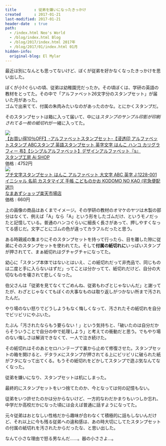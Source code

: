 ```yaml
---
title        : 従弟を嫌いになったきっかけ
created      : 2017-01-21
last-modified: 2017-01-21
header-date  : true
path:
  - /index.html Neo's World
  - /blog/index.html Blog
  - /blog/2017/index.html 2017年
  - /blog/2017/01/index.html 01月
hidden-info:
  original-blog: El Mylar
---
```


最近は別になんとも思ってないけど、ぼくが従弟を好かなくなったきっかけを思い出した。

ぼくが小1ぐらいの頃、従弟は幼稚園児だったか。その頃ぼくは、学研の英語の教材をとってた。その中で「アルファベット26文字分のスタンプセット」が届いた月があった。  
ゴムで出来てて、付属の朱肉みたいなのがあったのかな。とにかくスタンプだ。

そのスタンプセットは箱に入って届いて、中には*スタンプのサンプル印影が印刷されてる一枚の紙切れ*が一緒に入ってた。

<div class="ad-rakuten">
  <div class="ad-rakuten-image">
    <a href="https://hb.afl.rakuten.co.jp/hgc/g00r1uf2.waxyc52f.g00r1uf2.waxydb18/?pc=https%3A%2F%2Fitem.rakuten.co.jp%2Fstamp-studio-ai%2Fka-02%2F&amp;m=http%3A%2F%2Fm.rakuten.co.jp%2Fstamp-studio-ai%2Fi%2F10002155%2F">
      <img src="https://thumbnail.image.rakuten.co.jp/@0_gold/stamp-studio-ai/gazou/KA/KA-02wm.jpg?_ex=128x128">
    </a>
  </div>
  <div class="ad-rakuten-info">
    <div class="ad-rakuten-title">
      <a href="https://hb.afl.rakuten.co.jp/hgc/g00r1uf2.waxyc52f.g00r1uf2.waxydb18/?pc=https%3A%2F%2Fitem.rakuten.co.jp%2Fstamp-studio-ai%2Fka-02%2F&amp;m=http%3A%2F%2Fm.rakuten.co.jp%2Fstamp-studio-ai%2Fi%2F10002155%2F">【お買い得10％OFF】-アルファベットスタンプセット-【浸透印 アルファベットスタンプ ABCスタンプ 英語スタンプセット 英字文字 はんこ ハンコ カリグラフィー 布】【シンプルアルファベット】デザインアルファベット『s』</a>
    </div>
    <div class="ad-rakuten-shop">
      <a href="https://hb.afl.rakuten.co.jp/hgc/g00r1uf2.waxyc52f.g00r1uf2.waxydb18/?pc=https%3A%2F%2Fwww.rakuten.co.jp%2Fstamp-studio-ai%2F&amp;m=http%3A%2F%2Fm.rakuten.co.jp%2Fstamp-studio-ai%2F">スタンプ工房 Ai SHOP</a>
    </div>
    <div class="ad-rakuten-price">価格 : 4752円</div>
  </div>
</div>

<div class="ad-rakuten">
  <div class="ad-rakuten-image">
    <a href="https://hb.afl.rakuten.co.jp/hgc/g00r8zx2.waxyc9cc.g00r8zx2.waxyd23f/?pc=https%3A%2F%2Fitem.rakuten.co.jp%2Fnamazushop%2F10002529%2F&amp;m=http%3A%2F%2Fm.rakuten.co.jp%2Fnamazushop%2Fi%2F10002529%2F">
      <img src="https://thumbnail.image.rakuten.co.jp/@0_mall/namazushop/cabinet/04701794/05114970/imgrc0070005431.jpg?_ex=128x128">
    </a>
  </div>
  <div class="ad-rakuten-info">
    <div class="ad-rakuten-title">
      <a href="https://hb.afl.rakuten.co.jp/hgc/g00r8zx2.waxyc9cc.g00r8zx2.waxyd23f/?pc=https%3A%2F%2Fitem.rakuten.co.jp%2Fnamazushop%2F10002529%2F&amp;m=http%3A%2F%2Fm.rakuten.co.jp%2Fnamazushop%2Fi%2F10002529%2F">プチ文字スタンプセット はんこ アルファベット 大文字 ABC 英字 J:1228-001 イニシャル 名前 カスタマイズ 手帳 こどものかお KODOMO NO KAO (宅急便配送!!)</a>
    </div>
    <div class="ad-rakuten-shop">
      <a href="https://hb.afl.rakuten.co.jp/hgc/g00r8zx2.waxyc9cc.g00r8zx2.waxyd23f/?pc=https%3A%2F%2Fwww.rakuten.co.jp%2Fnamazushop%2F&amp;m=http%3A%2F%2Fm.rakuten.co.jp%2Fnamazushop%2F">なまあずショップ楽天市場店</a>
    </div>
    <div class="ad-rakuten-price">価格 : 660円</div>
  </div>
</div>

上の画像の商品はあくまでイメージ。その学研の教材のオマケのヤツは木製の部分はなくて、例えば「A」なら「A」という形をしたゴムだけ、というモノだったと記憶している。普通のハンコぐらいに細長く長さがあって、押しやすくなってる感じだ。文字ごとにゴムの色が違ってカラフルだったと思う。

ある時親戚の集まりにそのスタンプセットを持って行ったら、目を離した隙に従弟にそのスタンプセットを使われてた。そして**付属の紙切れに**いっぱいスタンプが押されてて、まぁ紙切れはグチャグチャになってた。

幼心に「スタンプ本体ではないとはいえ、この紙切れだって非売品で、同じものは二度と手に入らないはずだ」ってことは分かってて、紙切れだけど、自分の大切なものを壊されて悲しくなった。

伯父さんは「従弟を見てなくてごめんね、従弟もわざとじゃないんだ」と謝ってたが、わざとじゃなくてもぼくの大事なものは取り返しがつかない所まで汚されたんだ。

やり場のない怒りでどうしようもなく悔しくなって、汚されたその紙切れを自分でビリビリにやぶいた。

たぶん「汚されたならもう要らない！」という気持ちと、「破いたのは自分だからそういうことで自分の中で処理しよう」と考えての衝動だと思う。でもやり場のない悔しさは解消できなくて、一人で泣き続けた。

その紙切れはそのあとセロハンテープで裏から止めて修復させた。スタンプセットの箱を開けると、デタラメにスタンプが押されてる上にビリビリに破られた紙がフタになって出てくる。もうその紙切れをどかしてスタンプで遊ぶ気なんてなくなった。

従弟を嫌いになり、スタンプセットは机にしまった。

最終的にスタンプセットをいつ捨てたのか、今となっては何の記憶もない。

従弟をいつ許せたのかは分からないけど、一方的なわだかまりもいつしか忘れ、中学だか高校だかになった頃には会えば普通に話すようになってた。

元々従弟はおとなしい性格だから趣味が合わなくて積極的に話もしないんだけど、それ以上に今も残る従弟への違和感は、あの時大切にしてたスタンプセットの付属の紙切れを汚されたからだったな、と思い出した。

なんて小さな理由で怒る男なんだ……。器の小ささよ…。
